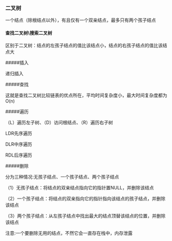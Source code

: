 ### 二叉树

一个结点（除根结点以外），有且仅有一个双亲结点，最多只有两个孩子结点

#### 查找二叉树\搜索二叉树

区别于二叉树：结点的左孩子结点的值比该结点小，结点的右孩子结点的值比该结点大

#####插入

递归插入

#####查找

这就是查找二叉树比较链表的优点所在，平均时间复杂度小，最大时间复杂度都为O(n)

#####遍历

（L）遍历左子树、（D）访问根结点、（R）遍历右子树

LDR先序遍历

DLR中序遍历

RDL后序遍历

#####删除

分为三种情况:无孩子结点、一个孩子结点、两个孩子结点

（1）无孩子结点：将结点的双亲结点指向它的指针置NULL，并删除该结点

（2）一个孩子结点：将结点的双亲指向它的指针指向该结点的孩子结点，并删除该结点

（3）两个孩子结点：从左孩子结点中找出最大的结点顶替该结点的位置，并删除该结点

注意:一个要删除无用的结点，不然它会一直存在栈中，内存泄露